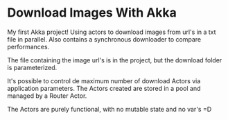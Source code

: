 # Download Images With Akka

My first Akka project! Using actors to download images from url's in a txt file in parallel.
Also contains a synchronous downloader to compare performances.

The file containing the image url's is in the project, but the download folder is parameterized.

It's possible to control de maximum number of download Actors via application parameters.
The Actors created are stored in a pool and managed by a Router Actor. 

The Actors are purely functional, with no mutable state and no var's =D 
